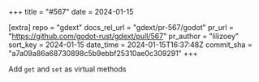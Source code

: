 +++
title = "#567"
date = 2024-01-15

[extra]
repo = "gdext"
docs_rel_url = "gdext/pr-567/godot"
pr_url = "https://github.com/godot-rust/gdext/pull/567"
pr_author = "lilizoey"
sort_key = 2024-01-15
date_time = 2024-01-15T16:37:48Z
commit_sha = "a7a09a86a68730898c5b9ebbf25310ae0c309291"
+++

Add `get` and `set` as virtual methods
